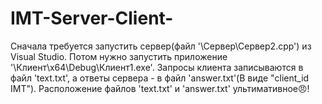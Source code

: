 # IMT-Server-Client-
Сначала требуется запустить сервер(файл '\Сервер\Сервер2.cpp') из Visual Studio. Потом нужно запустить приложение '\Клиент\x64\Debug\Клиент1.exe'.
Запросы клиента записываются в файл 'text.txt', а ответы сервера - в файл 'answer.txt'(В виде "client_id IMT"). 
Расположение файлов 'text.txt' и 'answer.txt' ультимативное😠!
